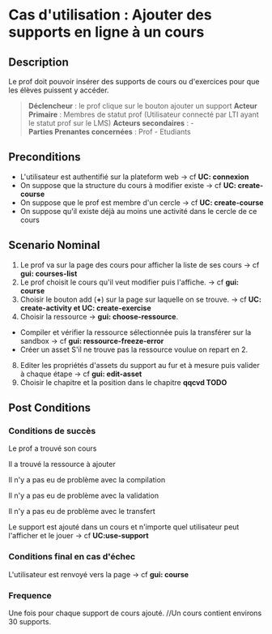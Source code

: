 # Cas d'utilisation : Ajouter des supports en ligne à un cours
  
## Description

Le prof doit pouvoir insérer des supports de cours ou d'exercices pour que les élèves puissent y accéder.

> **Déclencheur** : le prof clique sur le bouton ajouter un support 
> **Acteur Primaire** : Membres de statut prof (Utilisateur connecté par LTI ayant le statut prof sur le LMS)
> **Acteurs secondaires** : -   
> **Parties Prenantes concernées** : Prof - Etudiants

## Preconditions

- L'utilisateur est authentifié sur la plateform web -> cf **UC: connexion**
- On suppose que la structure du cours à modifier existe -> cf **UC: create-course**
- On suppose que le prof est membre d'un cercle -> cf **UC: create-course**
- On suppose qu'il existe déjà au moins une activité dans le cercle de ce cours 

## Scenario Nominal

1. Le prof va sur la page des cours pour afficher la liste de ses cours -> cf **gui: courses-list**
2. Le prof choisit le cours qu'il veut modifier puis l'affiche. -> cf **gui: course**
3. Choisir le bouton add (**+**) sur la page sur laquelle on se trouve. -> cf **UC: create-activity et UC: create-exercise**
4. Choisir la ressource -> **gui: choose-ressource**. 
  - Compiler et vérifier la ressource sélectionnée puis la transférer sur la sandbox -> cf **gui: ressource-freeze-error**
  - Créer un asset
  S'il ne trouve pas la ressource voulue on repart en 2.
8. Editer les propriétés d'assets du support au fur et à mesure puis valider à chaque étape -> cf **gui: edit-asset**
6. Choisir le chapitre et la position dans le chapitre **qqcvd TODO**


## Post Conditions
### Conditions de succès 
Le prof a trouvé son cours

Il a trouvé la ressource à ajouter 

Il n'y a pas eu de problème avec la compilation

Il n'y a pas eu de problème avec la validation

Il n'y a pas eu de problème avec le transfert 

Le support est ajouté dans un cours et n'importe quel utilisateur peut l'afficher et le jouer -> cf **UC:use-support** 

### Conditions final en cas d'échec
L'utilisateur est renvoyé vers la page -> cf **gui: course**

### Frequence
Une fois pour chaque support de cours ajouté. //Un cours contient environs 30 supports. 
